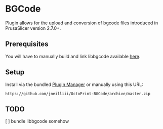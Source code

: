 # BGCode

Plugin allows for the upload and conversion of bgcode files introduced in PrusaSlicer version 2.7.0+.

## Prerequisites

You will have to manually build and link libbgcode available [here](https://github.com/prusa3d/libbgcode).

## Setup

Install via the bundled [Plugin Manager](https://docs.octoprint.org/en/master/bundledplugins/pluginmanager.html)
or manually using this URL:

    https://github.com/jneilliii/OctoPrint-BGCode/archive/master.zip

## TODO

[ ] bundle libbgcode somehow

